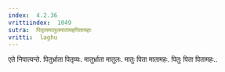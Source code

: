 ```yaml
---
index:  4.2.36
vrittiindex:  1049
sutra:  पितृव्यमातुलमातामहपितामहाः
vritti:  laghu 
---
```


एते निपात्यन्ते. पितुर्भ्राता पितृव्यः. मातुर्भ्राता मातुलः. मातुः पिता मातामहः. पितुः पिता पितामहः..

